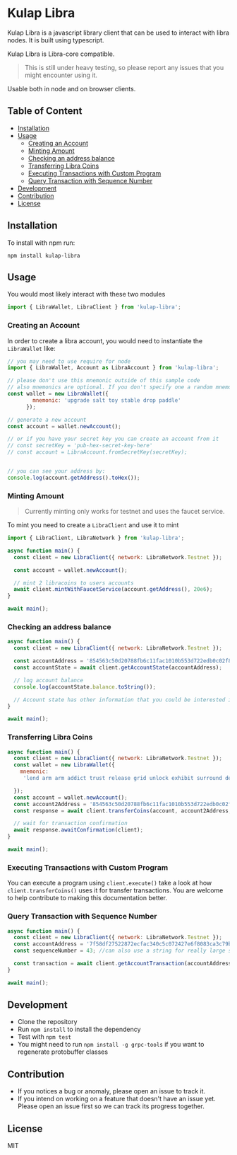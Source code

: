 # Kulap Libra

Kulap Libra is a javascript library client that can be used to interact with libra nodes. It is built using typescript.

Kulap Libra is Libra-core compatible.

> This is still under heavy testing, so please report any issues that you might encounter using it.

Usable both in node and on browser clients.

## Table of Content

<!-- toc -->

- [Installation](#installation)
- [Usage](#usage)
  * [Creating an Account](#creating-an-account)
  * [Minting Amount](#minting-amount)
  * [Checking an address balance](#checking-an-address-balance)
  * [Transferring Libra Coins](#transferring-libra-coins)
  * [Executing Transactions with Custom Program](#executing-transactions-with-custom-program)
  * [Query Transaction with Sequence Number](#query-transaction-with-sequence-number)
- [Development](#development)
- [Contribution](#contribution)
- [License](#license)

<!-- tocstop -->

## Installation
To install with npm run:

```
npm install kulap-libra
```

## Usage

You would most likely interact with these two modules

```javascript
import { LibraWallet, LibraClient } from 'kulap-libra';
```

### Creating an Account

In order to create a libra account, you would need to instantiate the `LibraWallet` like:

```javascript
// you may need to use require for node
import { LibraWallet, Account as LibraAccount } from 'kulap-libra';

// please don't use this mnemonic outside of this sample code
// also mnemonics are optional. If you don't specify one a random mnemonic is generated and used.
const wallet = new LibraWallet({
        mnemonic: 'upgrade salt toy stable drop paddle'
      });

// generate a new account
const account = wallet.newAccount();

// or if you have your secret key you can create an account from it
// const secretKey = 'pub-hex-secret-key-here' 
// const account = LibraAccount.fromSecretKey(secretKey);


// you can see your address by:
console.log(account.getAddress().toHex());
```

### Minting Amount
> Currently minting only works for testnet and uses the faucet service.

To mint you need to create a `LibraClient` and use it to mint

```javascript
import { LibraClient, LibraNetwork } from 'kulap-libra';

async function main() {
  const client = new LibraClient({ network: LibraNetwork.Testnet });

  const account = wallet.newAccount();

  // mint 2 libracoins to users accounts
  await client.mintWithFaucetService(account.getAddress(), 20e6);
}

await main();

```

### Checking an address balance

```javascript
async function main() {
  const client = new LibraClient({ network: LibraNetwork.Testnet });

  const accountAddress = '854563c50d20788fb6c11fac1010b553d722edb0c02f87c2edbdd3923726d13f';
  const accountState = await client.getAccountState(accountAddress);

  // log account balance
  console.log(accountState.balance.toString());

  // Account state has other information that you could be interested in such as `sequenceNumber`.
}

await main();
```

### Transferring Libra Coins

```javascript
async function main() {
  const client = new LibraClient({ network: LibraNetwork.Testnet });
  const wallet = new LibraWallet({
    mnemonic:
     'lend arm arm addict trust release grid unlock exhibit surround deliver front link bean night dry tuna pledge expect net ankle process mammal great',

  });
  const account = wallet.newAccount();
  const account2Address = '854563c50d20788fb6c11fac1010b553d722edb0c02f87c2edbdd3923726d13f';
  const response = await client.transferCoins(account, account2Address, 1e6);

  // wait for transaction confirmation
  await response.awaitConfirmation(client);
}

await main();
```

### Executing Transactions with Custom Program
You can execute a program using `client.execute()` take a look at how `client.transferCoins()` uses it for transfer transactions.
You are welcome to help contribute to making this documentation better.

### Query Transaction with Sequence Number
```javascript
async function main() {
  const client = new LibraClient({ network: LibraNetwork.Testnet });
  const accountAddress = '7f58df27522872ecfac340c5c072427e6f8083ca3c79bb748cdd1ae073dacc42';
  const sequenceNumber = 43; //can also use a string for really large sequence numbers;

  const transaction = await client.getAccountTransaction(accountAddress, sequenceNumber);
}

await main();
```

## Development
- Clone the repository
- Run `npm install` to install the dependency
- Test with `npm test`
- You might need to run `npm install -g grpc-tools` if you want to regenerate protobuffer classes

## Contribution
- If you notices a bug or anomaly, please open an issue to track it.
- If you intend on working on a feature that doesn't have an issue yet. Please open an issue first so we can track its progress together.


## License
MIT
